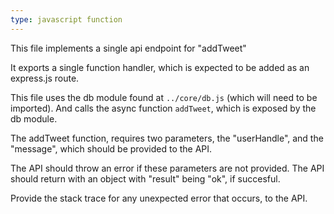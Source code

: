 ```yaml
---
type: javascript function
---
```


This file implements a single api endpoint for "addTweet"

It exports a single function handler, which is expected to be added as an express.js route.

This file uses the db module found at `../core/db.js` (which will need to be imported).
And calls the async function `addTweet`, which is exposed by the db module.

The addTweet function, requires two parameters, the "userHandle", and the "message", which should be provided to the API.

The API should throw an error if these parameters are not provided.
The API should return with an object with "result" being "ok", if succesful.

Provide the stack trace for any unexpected error that occurs, to the API.